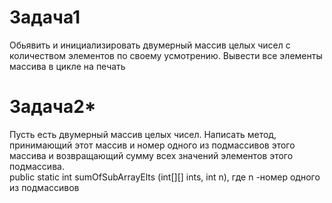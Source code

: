 # Задача1  
Обьявить и инициализировать двумерный массив целых чисел с количеством элементов по своему
усмотрению. Вывести все элементы массива в цикле на печать

# Задача2* 

Пусть есть двумерный массив целых чисел. Написать метод, принимающий этот массив и номер одного из подмассивов этого массива и
возвращающий сумму всех значений элементов этого подмассива.  
public static int sumOfSubArrayElts (int[][] ints, int n),  где n -номер одного из подмассивов

